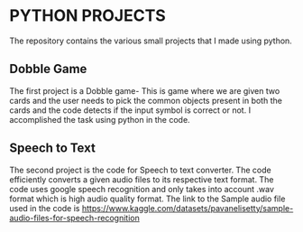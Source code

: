 # PYTHON PROJECTS
The repository contains the various small projects that I made using python.
## Dobble Game
The first project is a Dobble game- This is game where we are given two cards and the user needs to pick the common objects present in both the cards and the code detects if the input symbol is correct or not. I accomplished the task using python in the code.
## Speech to Text
The second project is the code for Speech to text converter. The code efficiently converts a given audio files to its respective text format. The code uses google speech recognition and only takes into
account .wav format which is high audio quality format. The link to the Sample audio file used in the code is https://www.kaggle.com/datasets/pavanelisetty/sample-audio-files-for-speech-recognition
